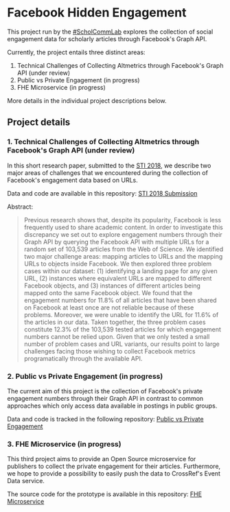 # Facebook Hidden Engagement

This project run by the [\#ScholCommLab](scholcommlab.ca) explores the collection of social engagement data for scholarly articles through Facebook's Graph API.

Currently, the project entails three distinct areas:

1. Technical Challenges of Collecting Altmetrics through Facebook's Graph API (under review)
2. Public vs Private Engagement (in progress)
3. FHE Microservice (in progress)

More details in the individual project descriptions below.

## Project details

### 1. Technical Challenges of Collecting Altmetrics through Facebook's Graph API  (under review)

In this short research paper, submitted to the [STI 2018](http://sti2018.cwts.nl/), we describe two major areas of challenges that we encountered during the collection of Facebook's engagement data based on URLs. 

Data and code are available in this repository: [STI 2018 Submission](https://github.com/ScholCommLab/fhe-technical-challenges)

Abstract:

> Previous research shows that, despite its popularity, Facebook is less frequently used to share academic content. In order to investigate this discrepancy we set out to explore engagement numbers through their Graph API by querying the Facebook API with multiple URLs for a random set of 103,539 articles from the Web of Science. We identified two major challenge areas: mapping articles to URLs and the mapping URLs to objects inside Facebook. We then explored three problem cases within our dataset: (1) identifying a landing page for any given URL, (2) instances where equivalent URLs are mapped to different Facebook objects, and (3) instances of different articles being mapped onto the same Facebook object. We found that the engagement numbers for 11.8% of all articles that have been shared on Facebook at least once are not reliable because of these problems. Moreover, we were unable to identify the URL for 11.6% of the articles in our data. Taken together, the three problem cases constitute 12.3% of the 103,539 tested articles for which engagement numbers cannot be relied upon. Given that we only tested a small number of problem cases and URL variants, our results point to large challenges facing those wishing to collect Facebook metrics programatically through the available API.

### 2. Public vs Private Engagement (in progress)

The current aim of this project is the collection of Facebook's private engagement numbers through their Graph API in contrast to common approaches which only access data available in postings in public groups.

Data and code is tracked in the following repository: [Public vs Private Engagement](https://github.com/ScholCommLab/fhe-public-private)

### 3. FHE Microservice (in progress)

This third project aims to provide an Open Source microservice for publishers to collect the private engagement for their articles. Furthermore, we hope to provide a possibility to easily push the data to CrossRef's Event Data service.

The source code for the prototype is available in this repository: [FHE Microservice](https://github.com/ScholCommLab/fhe-collector)

